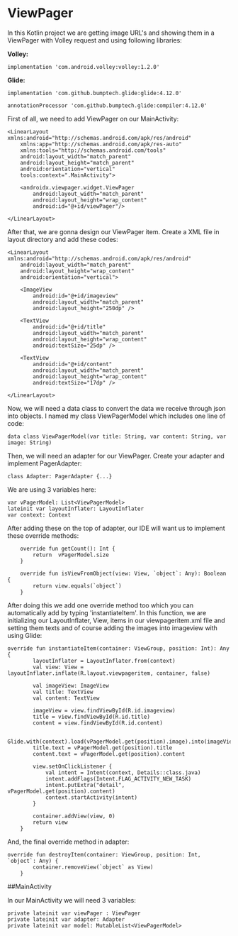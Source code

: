 # ViewPager
  In this Kotlin project we are getting image URL's and showing them in a ViewPager with Volley request and using following libraries:
  
  **Volley:**
  
  `implementation 'com.android.volley:volley:1.2.0'`
  
  **Glide:**
  
  `implementation 'com.github.bumptech.glide:glide:4.12.0'`
  
  `annotationProcessor 'com.github.bumptech.glide:compiler:4.12.0'`

First of all, we need to add ViewPager on our MainActivity:

```
<LinearLayout xmlns:android="http://schemas.android.com/apk/res/android"
    xmlns:app="http://schemas.android.com/apk/res-auto"
    xmlns:tools="http://schemas.android.com/tools"
    android:layout_width="match_parent"
    android:layout_height="match_parent"
    android:orientation="vertical"
    tools:context=".MainActivity">

    <androidx.viewpager.widget.ViewPager
        android:layout_width="match_parent"
        android:layout_height="wrap_content"
        android:id="@+id/viewPager"/>

</LinearLayout>
```

After that, we are gonna design our ViewPager item.
Create a XML file in layout directory and add these codes:

```
<LinearLayout xmlns:android="http://schemas.android.com/apk/res/android"
    android:layout_width="match_parent"
    android:layout_height="wrap_content"
    android:orientation="vertical">

    <ImageView
        android:id="@+id/imageview"
        android:layout_width="match_parent"
        android:layout_height="250dp" />

    <TextView
        android:id="@+id/title"
        android:layout_width="match_parent"
        android:layout_height="wrap_content"
        android:textSize="25dp" />

    <TextView
        android:id="@+id/content"
        android:layout_width="match_parent"
        android:layout_height="wrap_content"
        android:textSize="17dp" />

</LinearLayout>
```

Now, we will need a data class to convert the data we receive through json into objects.
I named my class ViewPagerModel which includes one line of code:

`data class ViewPagerModel(var title: String, var content: String, var image: String)`

 Then, we will need an adapter for our ViewPager. Create your adapter and implement PagerAdapter:

 `class Adapter: PagerAdapter {...}`

We are using 3 variables here:

```
var vPagerModel: List<ViewPagerModel>
lateinit var layoutInflater: LayoutInflater
var context: Context
```

After adding these on the top of adapter, our IDE will want us to implement these override methods:

```
    override fun getCount(): Int {
        return  vPagerModel.size
    }

    override fun isViewFromObject(view: View, `object`: Any): Boolean {
        return view.equals(`object`)
    }
```

After doing this we add one override method too which you can automatically add by typing 'instantiateItem'. In this function, we are initializing our LayoutInflater, View, items in our viewpageritem.xml file and setting them texts and of course adding the images into imageview with using Glide:

```
override fun instantiateItem(container: ViewGroup, position: Int): Any {
        layoutInflater = LayoutInflater.from(context)
        val view: View = layoutInflater.inflate(R.layout.viewpageritem, container, false)

        val imageView: ImageView
        val title: TextView
        val content: TextView

        imageView = view.findViewById(R.id.imageview)
        title = view.findViewById(R.id.title)
        content = view.findViewById(R.id.content)

        Glide.with(context).load(vPagerModel.get(position).image).into(imageView)
        title.text = vPagerModel.get(position).title
        content.text = vPagerModel.get(position).content

        view.setOnClickListener {
            val intent = Intent(context, Details::class.java)
            intent.addFlags(Intent.FLAG_ACTIVITY_NEW_TASK)
            intent.putExtra("detail", vPagerModel.get(position).content)
            context.startActivity(intent)
        }

        container.addView(view, 0)
        return view
    }
```

And, the final override method in adapter:

```
override fun destroyItem(container: ViewGroup, position: Int, `object`: Any) {
        container.removeView(`object` as View)
    }
```

##MainActivity

In our MainActivity we will need 3 variables:
```
private lateinit var viewPager : ViewPager
private lateinit var adapter: Adapter
private lateinit var model: MutableList<ViewPagerModel>
```
